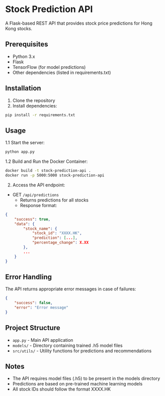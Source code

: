 # Stock Prediction API

A Flask-based REST API that provides stock price predictions for Hong Kong stocks.

## Prerequisites

- Python 3.x
- Flask
- TensorFlow (for model predictions)
- Other dependencies (listed in requirements.txt)

## Installation

1. Clone the repository
2. Install dependencies:
```bash
pip install -r requirements.txt
```

## Usage

1.1 Start the server:
```bash
python app.py
```

1.2 Build and Run the Docker Container:
```bash
docker build -t stock-prediction-api .
docker run -p 5000:5000 stock-prediction-api
```


2. Access the API endpoint:
- GET `/api/predictions`
  - Returns predictions for all stocks
  - Response format:
```json
{
    "success": true,
    "data": {
        "stock_name": {
            "stock_id": "XXXX.HK",
            "prediction": [...],
            "percentage_change": X.XX
        },
        ...
    }
}
```

## Error Handling

The API returns appropriate error messages in case of failures:
```json
{
    "success": false,
    "error": "Error message"
}
```

## Project Structure

- `app.py` - Main API application
- `models/` - Directory containing trained .h5 model files
- `src/utils/` - Utility functions for predictions and recommendations

## Notes

- The API requires model files (.h5) to be present in the models directory
- Predictions are based on pre-trained machine learning models
- All stock IDs should follow the format XXXX.HK
